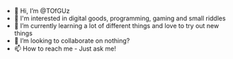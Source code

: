 - 👋 Hi, I’m @TOfGUz
- 👀 I'm interested in digital goods, programming, gaming and small riddles
- 🌱 I’m currently learning a lot of different things and love to try out new things
- 💞️ I’m looking to collaborate on nothing?
- 📫 How to reach me - Just ask me!

<!---
TOfGUz/TOfGUz is a ✨ special ✨ repository because its `README.md` (this file) appears on your GitHub profile.
You can click the Preview link to take a look at your changes.
--->
